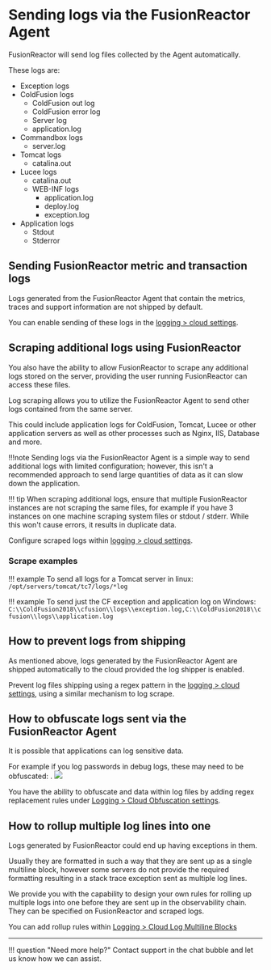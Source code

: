 # Sending logs via the FusionReactor Agent
FusionReactor will send log files collected by the Agent automatically.

These logs are:

- Exception logs
- ColdFusion logs
    - ColdFusion out log
    - ColdFusion error log
    - Server log
    - application.log
- Commandbox logs
    - server.log
- Tomcat logs
    - catalina.out
- Lucee logs
  - catalina.out
  - WEB-INF logs
    - application.log
    - deploy.log
    - exception.log
- Application logs
    - Stdout
    - Stderror

## Sending FusionReactor metric and transaction logs
Logs generated from the FusionReactor Agent that contain the metrics, traces and support information are not shipped by default.

You can enable sending of these logs in the [logging > cloud settings](/frdocs/Data-insights/Features/Logs/Cloud-Settings/#log-shipping).

## Scraping additional logs using FusionReactor

You also have the ability to allow FusionReactor to scrape any additional logs stored on the server, providing the user running FusionReactor can access these files.

Log scraping allows you to utilize the FusionReactor Agent to send other logs contained from the same server.

This could include application logs for ColdFusion, Tomcat, Lucee or other application servers as well as other processes such as Nginx, IIS, Database and more.

!!!note
    Sending logs via the FusionReactor Agent is a simple way to send additional logs with limited configuration; however, this isn't a recommended approach to send large quantities of data as it can slow down the application.

!!! tip 
    When scraping additional logs, ensure that multiple FusionReactor instances are not scraping the same files, for example if you have 3 instances on one machine scraping system files or stdout / stderr. While this won't cause errors, it results in duplicate data.

Configure scraped logs within [logging > cloud settings](/frdocs/Data-insights/Features/Logs/Cloud-Settings/#log-scraping).

### Scrape examples

!!! example
    To send all logs for a Tomcat server in linux:
    ````/opt/servers/tomcat/tc7/logs/*log````

!!! example
    To send just the CF exception and application log on Windows:
    ````C:\\ColdFusion2018\\cfusion\\logs\\exception.log,C:\\ColdFusion2018\\cfusion\\logs\\application.log````

## How to prevent logs from shipping

As mentioned above, logs generated by the FusionReactor Agent are shipped automatically to the cloud provided the log shipper is enabled.

Prevent log files shipping using a regex pattern in the [logging > cloud settings](/frdocs/Data-insights/Features/Logs/Cloud-Settings/#log-exclusion), using a similar mechanism to log scrape.

## How to obfuscate logs sent via the FusionReactor Agent

It is possible that applications can log sensitive data.

For example if you log passwords in debug logs, these may need to be obfuscated:
.
![](/frdocs/Monitor-your-data/Log-monitoring/images/obfuscation.png)

You have the ability to obfuscate and data within log files by adding regex replacement rules under [Logging > Cloud Obfuscation settings](/frdocs/Data-insights/Features/Logs/Cloud-Log-Obfuscation-Rules/).

## How to rollup multiple log lines into one

Logs generated by FusionReactor could end up having exceptions in them.

Usually they are formatted in such a way that they are sent up as a single multiline block, however some servers do not provide the required formatting resulting in a stack trace exception sent as multiple log lines.

We provide you with the capability to design your own rules for rolling up multiple logs into one before they are sent up in the observability chain. They can be specified on FusionReactor and scraped logs.

You can add rollup rules within [Logging > Cloud Log Multiline Blocks](/frdocs/Data-insights/Features/Logs/Cloud-Log-MultiLine-Blocks/)

___

!!! question "Need more help?"
    Contact support in the chat bubble and let us know how we can assist.

